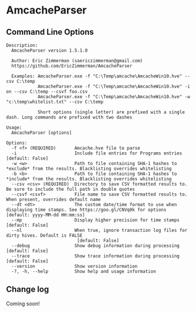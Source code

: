 # AmcacheParser

## Command Line Options
    Description:
      AmcacheParser version 1.5.1.0
    
      Author: Eric Zimmerman (saericzimmerman@gmail.com)
      https://github.com/EricZimmerman/AmcacheParser
    
      Examples: AmcacheParser.exe -f "C:\Temp\amcache\AmcacheWin10.hve" --csv C:\temp
                AmcacheParser.exe -f "C:\Temp\amcache\AmcacheWin10.hve" -i on --csv C:\temp --csvf foo.csv
                AmcacheParser.exe -f "C:\Temp\amcache\AmcacheWin10.hve" -w "c:\temp\whitelist.txt" --csv C:\temp
    
                Short options (single letter) are prefixed with a single dash. Long commands are prefixed with two dashes
    
    Usage:
      AmcacheParser [options]
    
    Options:
      -f <f> (REQUIRED)       Amcache.hve file to parse
      -i                      Include file entries for Programs entries [default: False]
      -w <w>                  Path to file containing SHA-1 hashes to *exclude* from the results. Blacklisting overrides whitelisting
      -b <b>                  Path to file containing SHA-1 hashes to *include* from the results. Blacklisting overrides whitelisting
      --csv <csv> (REQUIRED)  Directory to save CSV formatted results to. Be sure to include the full path in double quotes
      --csvf <csvf>           File name to save CSV formatted results to. When present, overrides default name
      --dt <dt>               The custom date/time format to use when displaying time stamps. See https://goo.gl/CNVq0k for options [default: yyyy-MM-dd HH:mm:ss]
      --mp                    Display higher precision for time stamps [default: False]
      --nl                    When true, ignore transaction log files for dirty hives. Default is FALSE
                               [default: False]
      --debug                 Show debug information during processing [default: False]
      --trace                 Show trace information during processing [default: False]
      --version               Show version information
      -?, -h, --help          Show help and usage information
    
## Change log

Coming soon!

